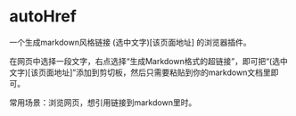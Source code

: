 # autoHref
一个生成markdown风格链接 (选中文字)[该页面地址] 的浏览器插件。

在网页中选择一段文字，右点选择“生成Markdown格式的超链接”，即可把“(选中文字)[该页面地址]”添加到剪切板，然后只需要粘贴到你的markdown文档里即可。

常用场景：浏览网页，想引用链接到markdown里时。


